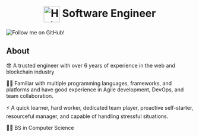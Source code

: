 <h1 align="center"><img align="center" width="43" alt="Hi there!" src="https://raw.githubusercontent.com/MartinHeinz/MartinHeinz/master/wave.gif" /> Software Engineer</h1>

![Follow me on GitHub!](https://img.shields.io/github/followers/dragoneutron?)

## About

😎 A trusted engineer with over 6 years of experience in the web and blockchain industry

👨‍💻 Familiar with multiple programming languages, frameworks, and platforms and have good experience in Agile development, DevOps, and team collaboration.

⚡ A quick learner, hard worker, dedicated team player, proactive self-starter, resourceful manager, and capable of handling stressful situations.

👨‍🎓 BS in Computer Science
